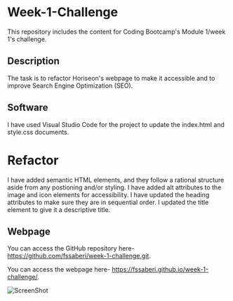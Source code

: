 # Week-1-Challenge

This repository includes the content for Coding Bootcamp's Module 1/week 1's challenge. 

## Description
The task is to refactor Horiseon's webpage to make it accessible and to improve Search Engine Optimization (SEO). 

## Software
I have used Visual Studio Code for the project to update the index.html and style.css documents. 

# Refactor
I have added semantic HTML elements, and they follow a rational structure aside from any postioning and/or styling.
I have added alt attributes to the image and icon elements for accessibility.
I have updated the heading attributes to make sure they are in sequential order.
I updated the title element to give it a descriptive title. 

## Webpage
You can access the GitHub repository here- https://github.com/fssaberi/week-1-challenge.git. 

You can access the webpage here- https://fssaberi.github.io/week-1-challenge/. 

![ScreenShot](/assets/css/images/screenshotwebsitehoriseon.png)
